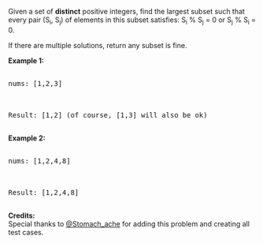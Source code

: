 

Given a set of **distinct** positive integers, find the largest subset such that every pair (S<sub>i</sub>, S<sub>j</sub>) of elements in this subset satisfies: S<sub>i</sub> % S<sub>j</sub> = 0 or S<sub>j</sub> % S<sub>i</sub> = 0.


If there are multiple solutions, return any subset is fine.


**Example 1:**
<pre>
nums: [1,2,3]

Result: [1,2] (of course, [1,3] will also be ok)
</pre>


**Example 2:**
<pre>
nums: [1,2,4,8]

Result: [1,2,4,8]
</pre>


**Credits:**<br />Special thanks to [@Stomach_ache](https://leetcode.com/stomach_ache) for adding this problem and creating all test cases.
